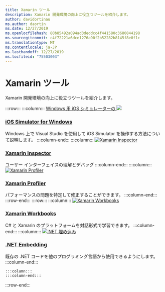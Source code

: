 ```yaml
---
title: Xamarin ツール
description: Xamarin 開発環境の向上に役立つツールを紹介します。
author: davidortinau
ms.author: daortin
ms.date: 12/27/2019
ms.openlocfilehash: 80b85492a094ad3deddcc4f441580c3680844198
ms.sourcegitcommit: c4f72221a6dce1276a90f2b52282b8145f8e0f1c
ms.translationtype: MT
ms.contentlocale: ja-JP
ms.lasthandoff: 12/27/2019
ms.locfileid: "75503003"
---
```

# <a name="xamarin-tools"></a>Xamarin ツール

Xamarin 開発環境の向上に役立つツールを紹介します。

:::row:::
    :::column:::
[Windows 用 iOS シミュレーターの ![](~/media/index/xamarin-tools-windows-simulator.svg?branch=master)](~/tools/ios-simulator/index.md)

### <a name="ios-simulator-for-windowstoolsios-simulatorindexmd"></a>[iOS Simulator for Windows](~/tools/ios-simulator/index.md)

Windows 上で Visual Studio を使用して iOS Simulator を操作する方法について説明します。
    :::column-end:::
    :::column:::
[![Xamarin Inspector](~/media/index/xamarin-tools-inspector.svg?branch=master)](~/tools/inspector/index.md)

### <a name="xamarin-inspectortoolsinspectorindexmd"></a>[Xamarin Inspector](~/tools/inspector/index.md)

ユーザー インターフェイスの理解とデバッグ
    :::column-end:::
    :::column:::
[![Xamarin Profiler](~/media/index/xamarin-tools-profiler.svg?branch=master)](~/tools/profiler/index.md)

### <a name="xamarin-profilertoolsprofilerindexmd"></a>[Xamarin Profiler](~/tools/profiler/index.md)

パフォーマンスの問題を特定して修正することができます。
    :::column-end:::
:::row-end:::
:::row:::
    :::column:::
[![Xamarin Workbooks](https://docs.microsoft.com/media/illustrations/dynamics-resource-library.svg)](~/tools/workbooks/index.md)

### <a name="xamarin-workbookstoolsworkbooksindexmd"></a>[Xamarin Workbooks](~/tools/workbooks/index.md)

C# と Xamarin のプラットフォームを対話形式で学習できます。
    :::column-end:::
    :::column:::
[![.NET 埋め込み](~/media/index/xamarin-cross-platform-dotnet-embedding.svg)](~/tools/dotnet-embedding/index.md)

### <a name="net-embeddingtoolsdotnet-embeddingindexmd"></a>[.NET Embedding](~/tools/dotnet-embedding/index.md)

既存の .NET コードを他のプログラミング言語から使用できるようにします。
    :::column-end:::

    :::column:::
    :::column-end:::
    
:::row-end:::
